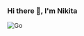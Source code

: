 ### Hi there 👋, I'm Nikita

![Go](https://img.shields.io/badge/go-%2300ADD8.svg?style=for-the-badge&logo=go&logoColor=white)

<!--
**nmtokarev/nmtokarev** is a ✨ _special_ ✨ repository because its `README.md` (this file) appears on your GitHub profile.

Here are some ideas to get you started:

- 🔭 I’m currently working on ...
- 🌱 I’m currently learning ...
- 👯 I’m looking to collaborate on ...
- 🤔 I’m looking for help with ...
- 💬 Ask me about ...
- 📫 How to reach me: ...
- 😄 Pronouns: ...
- ⚡ Fun fact: ...
-->
